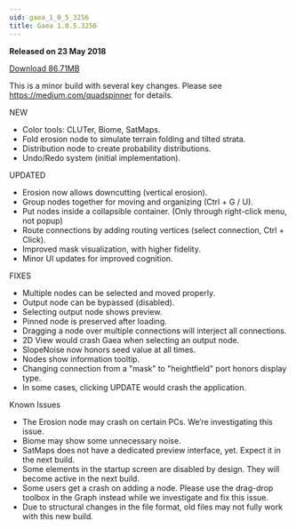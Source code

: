 ```yaml
---
uid: gaea_1_0_5_3256
title: Gaea 1.0.5.3256
---
```



**Released on 23 May 2018**

<a href="http://viridian.quadspinner.com/gaea/Gaea-EAP-3256.exe">Download 86.71MB</a> <br>


<div class="release-note">

This is a minor build with several key changes.
Please see https://medium.com/quadspinner for details.

NEW
- Color tools: CLUTer, Biome, SatMaps.
- Fold erosion node to simulate terrain folding and tilted strata.
- Distribution node to create probability distributions.
- Undo/Redo system (initial implementation).

UPDATED
- Erosion now allows downcutting (vertical erosion).
- Group nodes together for moving and organizing (Ctrl + G / U).
- Put nodes inside a collapsible container. (Only through right-click menu, not popup)
- Route connections by adding routing vertices (select connection, Ctrl + Click).
- Improved mask visualization, with higher fidelity.
- Minor UI updates for improved cognition.

FIXES
- Multiple nodes can be selected and moved properly.
- Output node can be bypassed (disabled).
- Selecting output node shows preview.
- Pinned node is preserved after loading.
- Dragging a node over multiple connections will interject all connections.
- 2D View would crash Gaea when selecting an output node.
- SlopeNoise now honors seed value at all times.
- Nodes show information tooltip.
- Changing connection from a "mask" to "heightfield" port honors display type.
- In some cases, clicking UPDATE would crash the application.

Known Issues
- The Erosion node may crash on certain PCs. We’re investigating this issue.
- Biome may show some unnecessary noise.
- SatMaps does not have a dedicated preview interface, yet. Expect it in the next build.
- Some elements in the startup screen are disabled by design. They will become active in the next build.
- Some users get a crash on adding a node. Please use the drag-drop toolbox in the Graph instead while we investigate and fix this issue.
- Due to structural changes in the file format, old files may not fully work with this new build.

</div>
